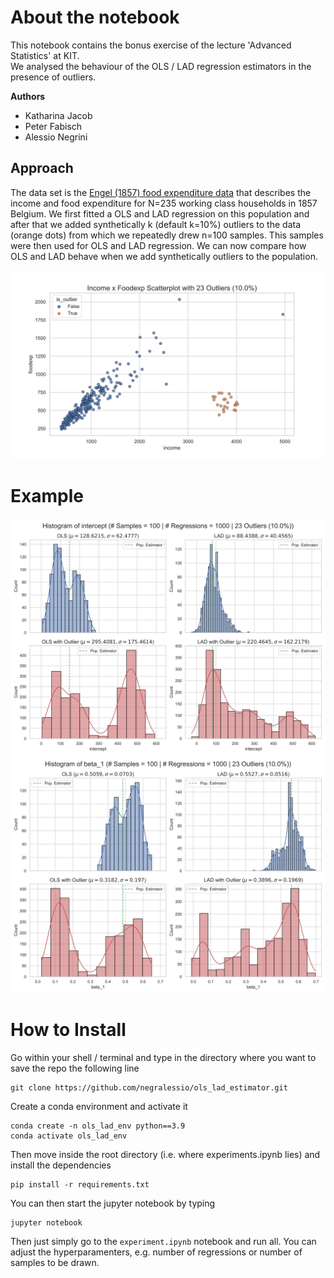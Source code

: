 # About the notebook
This notebook contains the bonus exercise of the lecture 'Advanced Statistics' at KIT.  
We analysed the behaviour of the OLS / LAD regression estimators in the presence of outliers.

**Authors**
- Katharina Jacob
- Peter Fabisch
- Alessio Negrini

## Approach
The data set is the [Engel (1857) food expenditure data](https://www.statsmodels.org/dev/datasets/generated/engel.html) that describes the income and food expenditure for N=235 working class households in 1857 Belgium. We first fitted a OLS and LAD regression on this population and after that we added synthetically k (default k=10%) outliers to the data (orange dots) from which we repeatedly drew n=100 samples. This samples were then used for OLS and LAD regression. We can now compare how OLS and LAD behave when we add synthetically outliers to the population.

![](figures/population_w_outlier.svg)

# Example
![](figures/readme_figures/comparison_intercept_example.svg)
![](figures/readme_figures/comparison_beta_1_example.svg)

# How to Install

Go within your shell / terminal and type in the directory where you want to save the repo the following line
```
git clone https://github.com/negralessio/ols_lad_estimator.git
```

Create a conda environment and activate it
```
conda create -n ols_lad_env python==3.9
conda activate ols_lad_env
```

Then move inside the root directory (i.e. where experiments.ipynb lies) and install the dependencies
```
pip install -r requirements.txt
```

You can then start the jupyter notebook by typing
```
jupyter notebook
```


Then just simply go to the `experiment.ipynb` notebook and run all. You can adjust the hyperparamenters, e.g. number of regressions or number of samples to be drawn.
